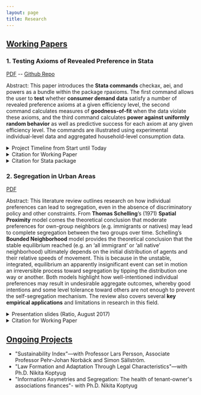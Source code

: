 ```yaml
---
layout: page
title: Research
---
```


## <ins>Working Papers</ins>

### 1. Testing Axioms of Revealed Preference in Stata
[PDF](https://www.ifn.se/media/xf4bpowg/wp1342.pdf) -- [Github Repo](https://github.com/MarcosDemetry/rpaxioms_repo)

Abstract:
This paper introduces the __Stata commands__ checkax, aei, and powers as a bundle within the package rpaxioms. The first command allows the user to __test__ whether __consumer demand data__ satisfy a number of revealed preference axioms at a given efficiency level, the second command calculates measures of __goodness-of-fit__ when the data violate these axioms, and the third command calculates __power against uniformly random behavior__ as well as predictive success for each axiom at any given efficiency level. The commands are illustrated using experimental individual-level data and aggregated household-level consumption data. 

<details>
  <summary>Project Timeline from Start until Today</summary>
  
  </p>
   <img src="/assets/img/rpaxioms_paper_timeline.png" alt="Project timeline" width="100%"/>
  <p>

</details>


<details>
  <summary>Citation for Working Paper</summary>
  
  <p>

Demetry, Marcos, Per Hjertstrand and Matthew Polisson (2020). "Testing Axioms of Revealed Preference in Stata", <i>IFN Working Paper No. 1342</i>
  </p>
</details>

<details>
  <summary>Citation for Stata package</summary>

  <p>
Demetry, Marcos, Per Hjertstrand and Matthew Polisson (2020). "RPAXIOMS: Stata module to test and evaluate axioms of revealed preferences," Statistical Software Components S458800, Boston College Department of Economics, revised 26 Nov 2020.
  </p>
</details>

### 2. Segregation in Urban Areas
[PDF](https://cms.ratio.se/app/uploads/2017/12/md_segregation_in_urban_areas_304.pdf)

Abstract:
This literature review outlines research on how individual preferences can lead to segregation, even in the absence of discriminatory policy and other constraints. From __Thomas Schelling__’s (1971) __Spatial Proximity__ model comes the theoretical conclusion that moderate preferences for own-group neighbors (e.g. immigrants or natives) may lead to complete segregation between the two groups over time. Schelling’s __Bounded Neighborhood__ model provides the theoretical conclusion that the stable equilibrium reached (e.g. an ‘all immigrant’ or ‘all native’ neighborhood) ultimately depends on the initial distribution of agents and their relative speeds of movement. This is because in the unstable, integrated, equilibrium an apparently insignificant event can set in motion an irreversible process toward segregation by tipping the distribution one way or another. Both models highlight how well-intentioned individual preferences may result in undesirable aggregate outcomes, whereby good intentions and some level tolerance toward others are not enough to prevent the self-segregation mechanism. The review also covers several __key empirical applications__ and limitations in research in this field.

<details>
  <summary>Presentation slides (Ratio, August 2017)</summary>

    <center>
      <iframe src="https://onedrive.live.com/embed?cid=E4F2CDB16BE3710E&amp;resid=E4F2CDB16BE3710E%21105&amp;authkey=AOGaHIw3z49wbz8&amp;em=2&amp;wdAr=1.7777777777777777&amp;wdEaaCheck=1" width="476px" height="288px" frameborder="0">This is an embedded <a target="_blank" href="https://office.com">Microsoft Office</a> presentation, powered by <a target="_blank" href="https://office.com/webapps">Office</a>.</iframe>
    </center>

</details>


<details>
  <summary>Citation for Working Paper</summary>
  <p>

Demetry, Marcos (2017). "Segregation in Urban Areas: A literature review", <i>Ratio Working Paper No. 304</i>
  </p>
</details>

## <ins>Ongoing Projects</ins>
- "Sustainability Index"—with Professor Lars Persson, Associate Professor Pehr-Johan Norbäck and Simon Sällström.
- "Law Formation and Adaptation Through Legal Characteristics"—with Ph.D. Nikita Koptyug
- "Information Asymetries and Segregation: The health of tenant-owner's associations finances"- with Ph.D. Nikita Koptyug